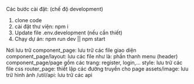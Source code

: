 Các bước cài đặt: (chế độ development)
1. clone code
2. cài đặt thư viện: npm i
3. Update file .env.development (nếu cần thiết)
4. Chạy dự án: npm run dev || npm start


Nơi lưu trữ
component_page: lưu trữ các file giao diện
component_page/layout: lưu các file như là: phần thanh menu (header)
component_page/page gồm các trang: register, login,...
style: lưu trữ các file css
router_page: thiết lập các đường truyền cho page
assets/image: lưu trữ hình ảnh
/util/api: lưu trữ các api

